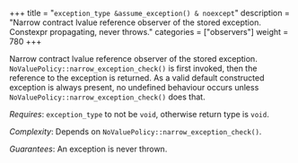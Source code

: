 +++
title = "`exception_type &assume_exception() & noexcept`"
description = "Narrow contract lvalue reference observer of the stored exception. Constexpr propagating, never throws."
categories = ["observers"]
weight = 780
+++

Narrow contract lvalue reference observer of the stored exception. `NoValuePolicy::narrow_exception_check()` is first invoked, then the reference to the exception is returned. As a valid default constructed exception is always present, no undefined behaviour occurs unless `NoValuePolicy::narrow_exception_check()` does that.

*Requires*: `exception_type` to not be `void`, otherwise return type is `void`.

*Complexity*: Depends on `NoValuePolicy::narrow_exception_check()`.

*Guarantees*: An exception is never thrown.
